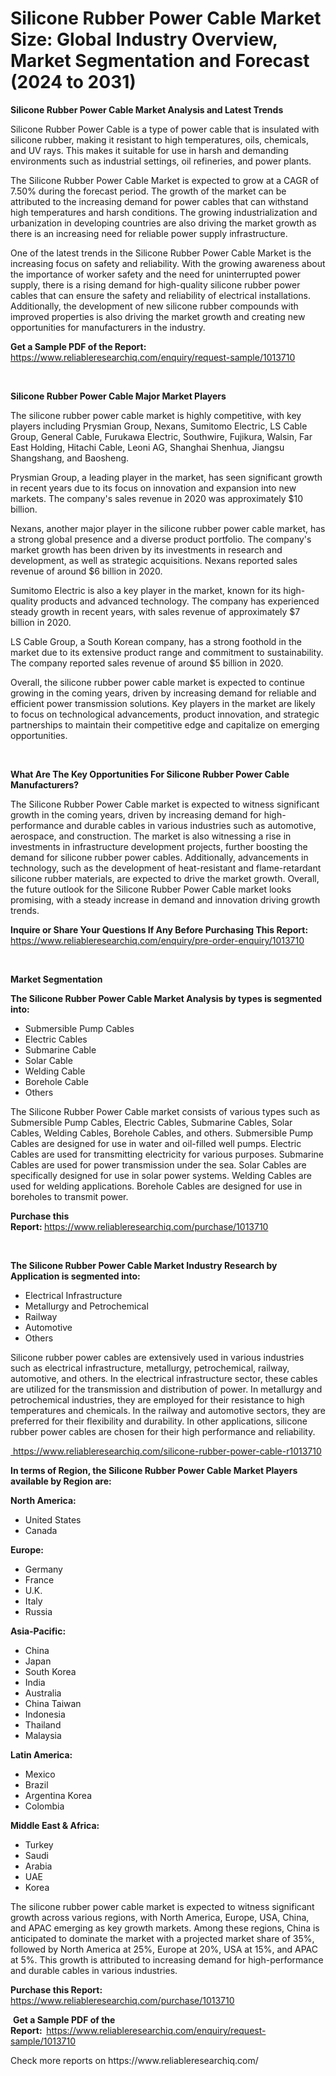<p><h1>Silicone Rubber Power Cable Market Size: Global Industry Overview, Market Segmentation and Forecast (2024 to 2031)</h1></p><p><strong>Silicone Rubber Power Cable Market Analysis and Latest Trends</strong></p>
<p><p>Silicone Rubber Power Cable is a type of power cable that is insulated with silicone rubber, making it resistant to high temperatures, oils, chemicals, and UV rays. This makes it suitable for use in harsh and demanding environments such as industrial settings, oil refineries, and power plants.</p><p>The Silicone Rubber Power Cable Market is expected to grow at a CAGR of 7.50% during the forecast period. The growth of the market can be attributed to the increasing demand for power cables that can withstand high temperatures and harsh conditions. The growing industrialization and urbanization in developing countries are also driving the market growth as there is an increasing need for reliable power supply infrastructure.</p><p>One of the latest trends in the Silicone Rubber Power Cable Market is the increasing focus on safety and reliability. With the growing awareness about the importance of worker safety and the need for uninterrupted power supply, there is a rising demand for high-quality silicone rubber power cables that can ensure the safety and reliability of electrical installations. Additionally, the development of new silicone rubber compounds with improved properties is also driving the market growth and creating new opportunities for manufacturers in the industry.</p></p>
<p><strong>Get a Sample PDF of the Report:&nbsp;</strong> <a href="https://www.reliableresearchiq.com/enquiry/request-sample/1013710">https://www.reliableresearchiq.com/enquiry/request-sample/1013710</a></p>
<p>&nbsp;</p>
<p><strong>Silicone Rubber Power Cable Major Market Players</strong></p>
<p><p>The silicone rubber power cable market is highly competitive, with key players including Prysmian Group, Nexans, Sumitomo Electric, LS Cable Group, General Cable, Furukawa Electric, Southwire, Fujikura, Walsin, Far East Holding, Hitachi Cable, Leoni AG, Shanghai Shenhua, Jiangsu Shangshang, and Baosheng. </p><p>Prysmian Group, a leading player in the market, has seen significant growth in recent years due to its focus on innovation and expansion into new markets. The company's sales revenue in 2020 was approximately $10 billion.</p><p>Nexans, another major player in the silicone rubber power cable market, has a strong global presence and a diverse product portfolio. The company's market growth has been driven by its investments in research and development, as well as strategic acquisitions. Nexans reported sales revenue of around $6 billion in 2020.</p><p>Sumitomo Electric is also a key player in the market, known for its high-quality products and advanced technology. The company has experienced steady growth in recent years, with sales revenue of approximately $7 billion in 2020.</p><p>LS Cable Group, a South Korean company, has a strong foothold in the market due to its extensive product range and commitment to sustainability. The company reported sales revenue of around $5 billion in 2020.</p><p>Overall, the silicone rubber power cable market is expected to continue growing in the coming years, driven by increasing demand for reliable and efficient power transmission solutions. Key players in the market are likely to focus on technological advancements, product innovation, and strategic partnerships to maintain their competitive edge and capitalize on emerging opportunities.</p></p>
<p>&nbsp;</p>
<p><strong>What Are The Key Opportunities For Silicone Rubber Power Cable Manufacturers?</strong></p>
<p><p>The Silicone Rubber Power Cable market is expected to witness significant growth in the coming years, driven by increasing demand for high-performance and durable cables in various industries such as automotive, aerospace, and construction. The market is also witnessing a rise in investments in infrastructure development projects, further boosting the demand for silicone rubber power cables. Additionally, advancements in technology, such as the development of heat-resistant and flame-retardant silicone rubber materials, are expected to drive the market growth. Overall, the future outlook for the Silicone Rubber Power Cable market looks promising, with a steady increase in demand and innovation driving growth trends.</p></p>
<p><strong>Inquire or Share Your Questions If Any Before Purchasing This Report:</strong> <a href="https://www.reliableresearchiq.com/enquiry/pre-order-enquiry/1013710">https://www.reliableresearchiq.com/enquiry/pre-order-enquiry/1013710</a></p>
<p>&nbsp;</p>
<p><strong>Market Segmentation</strong></p>
<p><strong>The Silicone Rubber Power Cable Market Analysis by types is segmented into:</strong></p>
<p><ul><li>Submersible Pump Cables</li><li>Electric Cables</li><li>Submarine Cable</li><li>Solar Cable</li><li>Welding Cable</li><li>Borehole Cable</li><li>Others</li></ul></p>
<p><p>The Silicone Rubber Power Cable market consists of various types such as Submersible Pump Cables, Electric Cables, Submarine Cables, Solar Cables, Welding Cables, Borehole Cables, and others. Submersible Pump Cables are designed for use in water and oil-filled well pumps. Electric Cables are used for transmitting electricity for various purposes. Submarine Cables are used for power transmission under the sea. Solar Cables are specifically designed for use in solar power systems. Welding Cables are used for welding applications. Borehole Cables are designed for use in boreholes to transmit power.</p></p>
<p><strong>Purchase this Report:&nbsp;</strong><a href="https://www.reliableresearchiq.com/purchase/1013710">https://www.reliableresearchiq.com/purchase/1013710</a></p>
<p>&nbsp;</p>
<p><strong>The Silicone Rubber Power Cable Market Industry Research by Application is segmented into:</strong></p>
<p><ul><li>Electrical Infrastructure</li><li>Metallurgy and Petrochemical</li><li>Railway</li><li>Automotive</li><li>Others</li></ul></p>
<p><p>Silicone rubber power cables are extensively used in various industries such as electrical infrastructure, metallurgy, petrochemical, railway, automotive, and others. In the electrical infrastructure sector, these cables are utilized for the transmission and distribution of power. In metallurgy and petrochemical industries, they are employed for their resistance to high temperatures and chemicals. In the railway and automotive sectors, they are preferred for their flexibility and durability. In other applications, silicone rubber power cables are chosen for their high performance and reliability.</p></p>
<p><a href="https://www.reliableresearchiq.com/silicone-rubber-power-cable-r1013710">&nbsp;https://www.reliableresearchiq.com/silicone-rubber-power-cable-r1013710</a></p>
<p><strong>In terms of Region, the Silicone Rubber Power Cable Market Players available by Region are:</strong></p>
<p>
    <p> <strong> North America: </strong>
        <ul>
            <li>United States</li>
            <li>Canada</li>
        </ul>
        </p> 
    <p> <strong> Europe: </strong>
        <ul>
            <li>Germany</li>
            <li>France</li>
            <li>U.K.</li>
            <li>Italy</li>
            <li>Russia</li>
        </ul>
        </p> 
    <p> <strong> Asia-Pacific: </strong>
        <ul>
            <li>China</li>
            <li>Japan</li>
            <li>South Korea</li>
            <li>India</li>
            <li>Australia</li>
            <li>China Taiwan</li>
            <li>Indonesia</li>
            <li>Thailand</li>
            <li>Malaysia</li>
        </ul>
        </p> 
    <p> <strong> Latin America: </strong>
        <ul>
            <li>Mexico</li>
            <li>Brazil</li>
            <li>Argentina Korea</li>
            <li>Colombia</li>
        </ul>
        </p> 
    <p> <strong> Middle East & Africa: </strong>
        <ul>
            <li>Turkey</li>
            <li>Saudi</li>
            <li>Arabia</li>
            <li>UAE</li>
            <li>Korea</li>
        </ul>
    </p>
    </p>
<p><p>The silicone rubber power cable market is expected to witness significant growth across various regions, with North America, Europe, USA, China, and APAC emerging as key growth markets. Among these regions, China is anticipated to dominate the market with a projected market share of 35%, followed by North America at 25%, Europe at 20%, USA at 15%, and APAC at 5%. This growth is attributed to increasing demand for high-performance and durable cables in various industries.</p></p>
<p><strong>Purchase this Report: </strong><a href="https://www.reliableresearchiq.com/purchase/1013710">https://www.reliableresearchiq.com/purchase/1013710</a></p>
<p>&nbsp;<strong>Get a Sample PDF of the Report:&nbsp;&nbsp;</strong><a href="https://www.reliableresearchiq.com/enquiry/request-sample/1013710">https://www.reliableresearchiq.com/enquiry/request-sample/1013710</a></p>
<p><strong></strong></p>
<p>Check more reports on https://www.reliableresearchiq.com/</p>